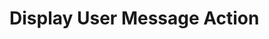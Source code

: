 [title]: # (Display User Message)
[tags]: # (actions,*nix)
[priority]: # (2)
# Display User Message Action